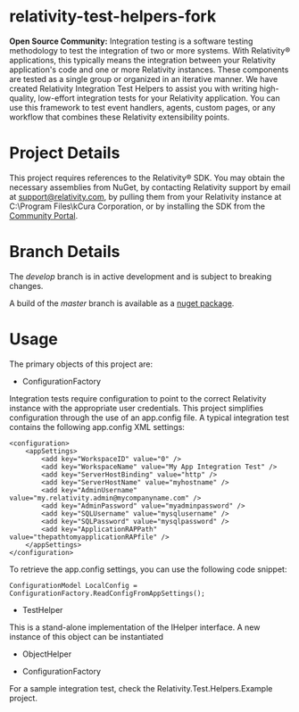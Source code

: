 ﻿# relativity-test-helpers-fork

**Open Source Community:** Integration testing is a software testing methodology to test the integration of two or more systems. With Relativity® applications, this typically means the integration between your Relativity application's code and one or more Relativity instances. These components are tested as a single group or organized in an iterative manner. We have created Relativity Integration Test Helpers to assist you with writing high-quality, low-effort integration tests for your Relativity application. You can use this framework to test event handlers, agents, custom pages, or any workflow that combines these Relativity extensibility points.

# Project Details

This project requires references to the Relativity® SDK. You may obtain the necessary assemblies from NuGet, by contacting Relativity support by email at support@relativity.com, by pulling them from your Relativity instance at C:\Program Files\kCura Corporation, or by installing the SDK from the [Community Portal](https://community.relativity.com/s/files).

# Branch Details

The _develop_ branch is in active development and is subject to breaking changes.
 
A build of the _master_ branch is available as a [nuget package](https://www.nuget.org/packages/RelativityDev.RelativityTestHelpers/).

# Usage

The primary objects of this project are:

* ConfigurationFactory

Integration tests require configuration to point to the correct Relativity instance with the appropriate user credentials. This project simplifies configuration through the use of an app.config file. A typical integration test contains the following app.config XML settings:

```
<configuration>
	<appSettings>
		<add key="WorkspaceID" value="0" />
		<add key="WorkspaceName" value="My App Integration Test" />
		<add key="ServerHostBinding" value="http" />
		<add key="ServerHostName" value="myhostname" />
		<add key="AdminUsername" value="my.relativity.admin@mycompanyname.com" />
		<add key="AdminPassword" value="myadminpassword" />
		<add key="SQLUsername" value="mysqlusername" />
		<add key="SQLPassword" value="mysqlpassword" />
		<add key="ApplicationRAPPath" value="thepathtomyapplicationRAPfile" />
	</appSettings>
</configuration>
```

To retrieve the app.config settings, you can use the following code snippet:

```
ConfigurationModel LocalConfig = ConfigurationFactory.ReadConfigFromAppSettings();
```

* TestHelper

This is a stand-alone implementation of the IHelper interface. A new instance of this object can be instantiated 

* ObjectHelper

* ConfigurationFactory




For a sample integration test, check the Relativity.Test.Helpers.Example project.
